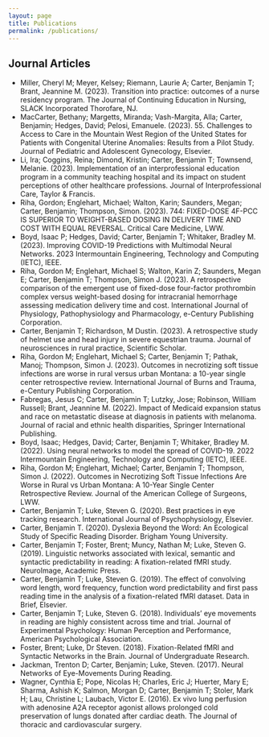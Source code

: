 ```yaml
---
layout: page
title: Publications
permalink: /publications/
---
```


## Journal Articles

- Miller, Cheryl M; Meyer, Kelsey; Riemann, Laurie A; Carter, Benjamin T; Brant, Jeannine M. (2023). Transition into practice: outcomes of a nurse residency program. The Journal of Continuing Education in Nursing, SLACK Incorporated Thorofare, NJ.
 - MacCarter, Bethany; Margetts, Miranda; Vash-Margita, Alla; Carter, Benjamin; Hedges, David; Pelosi, Emanuele. (2023). 55. Challenges to Access to Care in the Mountain West Region of the United States for Patients with Congenital Uterine Anomalies: Results from a Pilot Study. Journal of Pediatric and Adolescent Gynecology, Elsevier.
 - Li, Ira; Coggins, Reina; Dimond, Kristin; Carter, Benjamin T; Townsend, Melanie. (2023). Implementation of an interprofessional education program in a community teaching hospital and its impact on student perceptions of other healthcare professions. Journal of Interprofessional Care, Taylor & Francis.
 - Riha, Gordon; Englehart, Michael; Walton, Karin; Saunders, Megan; Carter, Benjamin; Thompson, Simon. (2023). 744: FIXED-DOSE 4F-PCC IS SUPERIOR TO WEIGHT-BASED DOSING IN DELIVERY TIME AND COST WITH EQUAL REVERSAL. Critical Care Medicine, LWW.
 - Boyd, Isaac P; Hedges, David; Carter, Benjamin T; Whitaker, Bradley M. (2023). Improving COVID-19 Predictions with Multimodal Neural Networks. 2023 Intermountain Engineering, Technology and Computing (IETC), IEEE.
 - Riha, Gordon M; Englehart, Michael S; Walton, Karin Z; Saunders, Megan E; Carter, Benjamin T; Thompson, Simon J. (2023). A retrospective comparison of the emergent use of fixed-dose four-factor prothrombin complex versus weight-based dosing for intracranial hemorrhage assessing medication delivery time and cost. International Journal of Physiology, Pathophysiology and Pharmacology, e-Century Publishing Corporation.
 - Carter, Benjamin T; Richardson, M Dustin. (2023). A retrospective study of helmet use and head injury in severe equestrian trauma. Journal of neurosciences in rural practice, Scientific Scholar.
 - Riha, Gordon M; Englehart, Michael S; Carter, Benjamin T; Pathak, Manoj; Thompson, Simon J. (2023). Outcomes in necrotizing soft tissue infections are worse in rural versus urban Montana: a 10-year single center retrospective review. International Journal of Burns and Trauma, e-Century Publishing Corporation.
 - Fabregas, Jesus C; Carter, Benjamin T; Lutzky, Jose; Robinson, William Russell; Brant, Jeannine M. (2022). Impact of Medicaid expansion status and race on metastatic disease at diagnosis in patients with melanoma. Journal of racial and ethnic health disparities, Springer International Publishing.
 - Boyd, Isaac; Hedges, David; Carter, Benjamin T; Whitaker, Bradley M. (2022). Using neural networks to model the spread of COVID-19. 2022 Intermountain Engineering, Technology and Computing (IETC), IEEE.
 - Riha, Gordon M; Englehart, Michael; Carter, Benjamin T; Thompson, Simon J. (2022). Outcomes in Necrotizing Soft Tissue Infections Are Worse in Rural vs Urban Montana: A 10-Year Single Center Retrospective Review. Journal of the American College of Surgeons, LWW.
 - Carter, Benjamin T; Luke, Steven G. (2020). Best practices in eye tracking research. International Journal of Psychophysiology, Elsevier.
 - Carter, Benjamin T. (2020). Dyslexia Beyond the Word: An Ecological Study of Specific Reading Disorder. Brigham Young University.
 - Carter, Benjamin T; Foster, Brent; Muncy, Nathan M; Luke, Steven G. (2019). Linguistic networks associated with lexical, semantic and syntactic predictability in reading: A fixation-related fMRI study. NeuroImage, Academic Press.
 - Carter, Benjamin T; Luke, Steven G. (2019). The effect of convolving word length, word frequency, function word predictability and first pass reading time in the analysis of a fixation-related fMRI dataset. Data in Brief, Elsevier.
 - Carter, Benjamin T; Luke, Steven G. (2018). Individuals’ eye movements in reading are highly consistent across time and trial. Journal of Experimental Psychology: Human Perception and Performance, American Psychological Association.
 - Foster, Brent; Luke, Dr Steven. (2018). Fixation-Related fMRI and Syntactic Networks in the Brain. Journal of Undergraduate Research.
 - Jackman, Trenton D; Carter, Benjamin; Luke, Steven. (2017). Neural Networks of Eye-Movements During Reading.
 - Wagner, Cynthia E; Pope, Nicolas H; Charles, Eric J; Huerter, Mary E; Sharma, Ashish K; Salmon, Morgan D; Carter, Benjamin T; Stoler, Mark H; Lau, Christine L; Laubach, Victor E. (2016). Ex vivo lung perfusion with adenosine A2A receptor agonist allows prolonged cold preservation of lungs donated after cardiac death. The Journal of thoracic and cardiovascular surgery.
